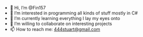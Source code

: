- 👋 Hi, I’m @Fin157
- 👀 I’m interested in programming all kinds of stuff mostly in C#
- 🌱 I’m currently learning everything I lay my eyes onto
- 💞️ I’m willing to collaborate on interesting projects
- 📫 How to reach me: 444stuart@gmail.com
